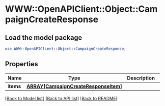 # WWW::OpenAPIClient::Object::CampaignCreateResponse

## Load the model package
```perl
use WWW::OpenAPIClient::Object::CampaignCreateResponse;
```

## Properties
Name | Type | Description | Notes
------------ | ------------- | ------------- | -------------
**items** | [**ARRAY[CampaignCreateResponseItem]**](CampaignCreateResponseItem.md) |  | [optional] 

[[Back to Model list]](../README.md#documentation-for-models) [[Back to API list]](../README.md#documentation-for-api-endpoints) [[Back to README]](../README.md)


